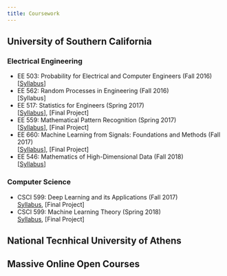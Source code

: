 ```yaml
---
title: Coursework
---
```


## University of Southern California
### Electrical Engineering
* EE 503: Probability for Electrical and Computer Engineers (Fall 2016)  
[[Syllabus](/assets/syl_ee503)]
* EE 562: Random Processes in Engineering (Fall 2016)  
[Syllabus] 
* EE 517: Statistics for Engineers (Spring 2017)  
[[Syllabus](/assets/syl_ee517)], [Final Project] 
* EE 559: Mathematical Pattern Recognition (Spring 2017)  
[[Syllabus](/assets/syl_ee559)], [Final Project]
* EE 660: Machine Learning from Signals: Foundations and Methods (Fall 2017)  
[[Syllabus](/assets/syl_ee660)], [Final Project] 
* EE 546: Mathematics of High-Dimensional Data (Fall 2018)  
[[Syllabus](/assets/syl_ee546)]

### Computer Science
* CSCI 599: Deep Learning and its Applications (Fall 2017)  
[Syllabus](/assets/syl_ee599), [Final Project] 
* CSCI 599: Machine Learning Theory (Spring 2018)  
[Syllabus](http://www.iliasdiakonikolas.org/teaching/Spring18/CSCI599.html), [Final Project]

## National Tecnhical University of Athens

## Massive Online Open Courses
